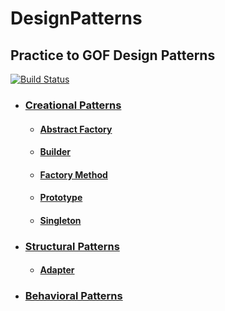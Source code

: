 # DesignPatterns

## Practice to GOF Design Patterns

[![Build Status](https://travis-ci.org/ISSuh/DesignPatterns.svg?branch=master)](https://travis-ci.org/ISSuh/DesignPatterns)

- ### [Creational Patterns](https://github.com/ISSuh/DesignPatterns/tree/master/src/CreationalPatterns)
  - #### [Abstract Factory](https://github.com/ISSuh/DesignPatterns/tree/master/src/CreationalPatterns/Abstract_Factory)
  - #### [Builder](https://github.com/ISSuh/DesignPatterns/tree/master/src/CreationalPatterns/Builder)
  - #### [Factory Method](https://github.com/ISSuh/DesignPatterns/tree/master/src/CreationalPatterns/Factory_Method)
  - #### [Prototype](https://github.com/ISSuh/DesignPatterns/tree/master/src/CreationalPatterns/Prototype)
  - #### [Singleton](https://github.com/ISSuh/DesignPatterns/tree/master/src/CreationalPatterns/Singleton)

- ### [Structural Patterns](https://github.com/ISSuh/DesignPatterns/tree/master/src/StructuralPatterns)
  - #### [Adapter](https://github.com/ISSuh/DesignPatterns/tree/master/src/StructuralPatterns/Adapter)

- ### [Behavioral Patterns](https://github.com/ISSuh/DesignPatterns/tree/master/src/BehavioralPatterns)
